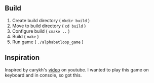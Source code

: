 ## Build
1. Create build directory ( `mkdir build` )
2. Move to build directory ( `cd build` )
3. Configure build ( `cmake ..` )
4. Build ( `make` )
5. Run game ( `./alphabetloop_game` )

## Inspiration
Inspired by carykh's [video](https://www.youtube.com/watch?v=95rtiz-V2zM) on youtube.
I wanted to play this game on keyboard and in console, so got this.
